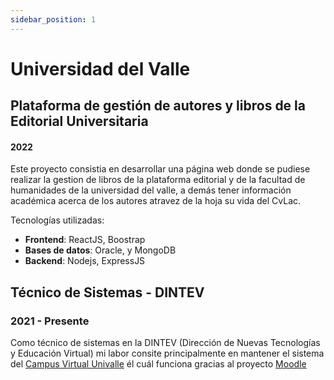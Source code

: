 ```yaml
---
sidebar_position: 1
---
```


# Universidad del Valle

## Plataforma de gestión de autores y libros de la Editorial Universitaria
#### 2022

Este proyecto consistia en desarrollar una página web donde se pudiese realizar la gestion de libros de la plataforma editorial y de la facultad de humanidades
de la universidad del valle, a demás tener información académica acerca de los autores atravez de la hoja su vida del CvLac.

Tecnologías utilizadas:

- **Frontend**: ReactJS, Boostrap
- **Bases de datos**: Oracle, y MongoDB
- **Backend**: Nodejs, ExpressJS

## Técnico de Sistemas - DINTEV
### 2021 - Presente

Como técnico de sistemas en la DINTEV (Dirección de Nuevas Tecnologías y Educación Virtual) mi labor consite principalmente
en mantener el sistema del [Campus Virtual Univalle](https://campusvirtual.univalle.edu.co/) él cuál funciona gracias al proyecto [Moodle](https://moodle.org/) 



